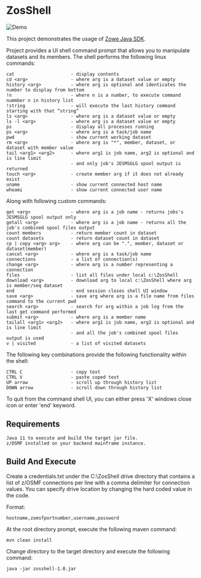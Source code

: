 # ZosShell

![Demo](https://github.com/frankgiordano/ZosShell/blob/master/demo.gif)
  
This project demonstrates the usage of [Zowe Java SDK](https://github.com/zowe/zowe-client-java-sdk).
  
Project provides a UI shell command prompt that allows you to manipulate datasets and its members. The shell performs the following linux commands:  
  
    cat                     - display contents
    cd <arg>                - where arg is a dataset value or empty
    history <arg>           - where arg is optional and identicates the number to display from bottom   
    !n                      - where n is a number, to execute command nummber n in history list   
    !string                 - will execute the last history command starting with that “string”
    ls <arg>                - where arg is a dataset value or empty 
    ls -l <arg>             - where arg is a dataset value or empty 
    ps                      - display all processes running
    ps <arg>                - where arg is a task/job name   
    pwd                     - show current working dataset
    rm <arg>                - where arg is "*", member, dataset, or dataset with member value
    tail <arg1> <arg2>      - where arg1 is job name, arg2 is optional and is line limit  
                            - and only job's JESMSGLG spool output is returned
    touch <arg>             - create member arg if it does not already exist
    uname                   - show current connected host name
    whoami                  - show current connected user name
  
Along with following custom commands:  

    get <arg>               - where arg is a job name - returns jobs's JESMSGLG spool output only
    getall <arg>            - where arg is a job name - returns all the job's combined spool files output 
    count members           - return member count in dataset
    count datasets          - return dataset count in dataset
    cp | copy <arg> arg>    - where arg can be ".", member, dataset or dataset(member)  
    cancel <arg>            - where arg is a task/job name  
    connections             - a list of connection(s)   
    change <arg>            - where arg is a number representing a connection
    files                   - list all files under local c:\ZosShell  
    download <arg>          - download arg to local c:\ZosShell where arg is member/seq dataset     
    end                     - end session closes shell UI window
    save <arg>              - save arg where arg is a file name from files command to the current pwd
    search <arg>            - search for arg within a job log from the last get command performed  
    submit <arg>            - where arg is a member name  
    tailall <arg1> <arg2>   - where arg1 is job name, arg2 is optional and is line limit  
                            - and all the job's combined spool files output is used
    v | visited             - a list of visited datasets  
  
The following key combinations provide the following functionality within the shell:  
  
    CTRL C                  - copy text
    CTRL V                  - paste coped text
    UP arrow                - scroll up through history list
    DOWN arrow              - scroll down through history list
    
To quit from the command shell UI, you can either press 'X' windows close icon or enter 'end' keyword.  
  
## Requirements  
  
    Java 11 to execute and build the target jar file.   
    z/OSMF installed on your backend mainframe instance.  
    
## Build And Execute  

Create a credentials.txt under the C:\ZosShell drive directory that contains a list of z/OSMF connections per line with a comma delimiter for
connection values. You can specify drive location by changing the hard coded value in the code.  
  
Format:  
    
    hostname,zomsfportnumber,username,password  
    
At the root directory prompt, execute the following maven command:  
  
    mvn clean install  
  
Change directory to the target directory and execute the following command:  
  
    java -jar zosshell-1.0.jar  
  

